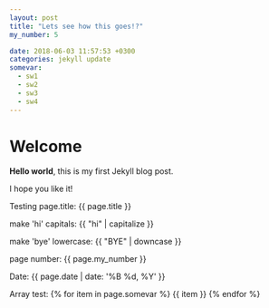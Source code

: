 ```yaml
---
layout: post
title: "Lets see how this goes!?"
my_number: 5

date: 2018-06-03 11:57:53 +0300
categories: jekyll update
somevar: 
  - sw1 
  - sw2 
  - sw3 
  - sw4
---
```


# Welcome

**Hello world**, this is my first Jekyll blog post.

I hope you like it!

Testing page.title: {{ page.title }}

make 'hi' capitals: {{ "hi" | capitalize }}

make 'bye' lowercase: {{ "BYE" | downcase }}

page number: {{ page.my_number }}

Date: {{ page.date | date: '%B %d, %Y' }}

Array test: 
{% for item in page.somevar %}
  {{ item }}
{% endfor %}
